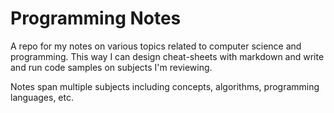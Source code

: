# Programming Notes

A repo for my notes on various topics related to computer science and programming. This way I can design cheat-sheets with markdown and write and run code samples on subjects I'm reviewing.

Notes span multiple subjects including concepts, algorithms, programming languages, etc.

